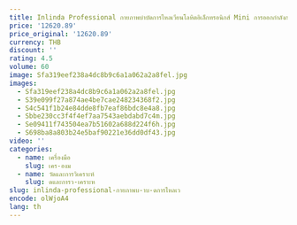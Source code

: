 ```yaml
---
title: Inlinda Professional กายภาพบําบัดการไหลเวียนโลหิตอิเล็กทรอนิกส์ Mini การออกกําลังกายจักรยานเหยียบออกกําลังกายเครื่องเขียนจักรยานอัตโนมัติ
price: '12620.89'
price_original: '12620.89'
currency: THB
discount: ''
rating: 4.5
volume: 60
image: Sfa319eef238a4dc8b9c6a1a062a2a8fel.jpg
images:
  - Sfa319eef238a4dc8b9c6a1a062a2a8fel.jpg
  - S39e099f27a874ae4be7cae248234368f2.jpg
  - S4c541f1b24e84dde8fb7eaf86bdc8e4a8.jpg
  - Sbbe230cc3f4f4ef7aa7543aebdabd7c4m.jpg
  - Se09411f743504ea7b51602a688d224f6h.jpg
  - S698ba8a803b24e5baf90221e36dd0df43.jpg
video: ''
categories:
  - name: เครื่องมือ
    slug: เคร-องม
  - name: วัดและการวิเคราะห์
    slug: ดและการว-เคราะห
slug: inlinda-professional-กายภาพบ-าบ-ดการไหลเว
encode: olWjoA4
lang: th
---
```

  